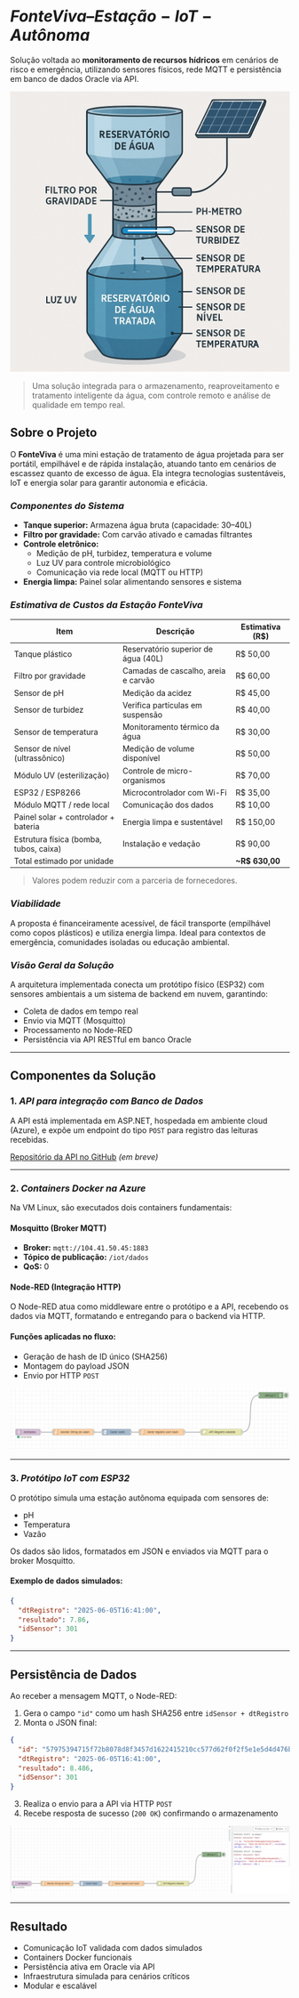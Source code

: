 # $FonteViva – Estação-IoT-Autônoma$

Solução voltada ao **monitoramento de recursos hídricos** em cenários de risco e emergência, utilizando sensores físicos, rede MQTT e persistência em banco de dados Oracle via API.

<img src="img/estacao-tratamento.jpeg" alt="Estação de tratamento" width=700/>

> Uma solução integrada para o armazenamento, reaproveitamento e tratamento inteligente da água, com controle remoto e análise de qualidade em tempo real.

## **Sobre o Projeto**

O **FonteViva** é uma mini estação de tratamento de água projetada para ser portátil, empilhável e de rápida instalação, atuando tanto em cenários de escassez quanto de excesso de água. Ela integra tecnologias sustentáveis, IoT e energia solar para garantir autonomia e eficácia.

### _Componentes do Sistema_

- **Tanque superior:** Armazena água bruta (capacidade: 30–40L)
- **Filtro por gravidade:** Com carvão ativado e camadas filtrantes
- **Controle eletrônico:**
  - Medição de pH, turbidez, temperatura e volume
  - Luz UV para controle microbiológico
  - Comunicação via rede local (MQTT ou HTTP)
- **Energia limpa:** Painel solar alimentando sensores e sistema

### _Estimativa de Custos da Estação FonteViva_

| Item                                   | Descrição                           | Estimativa (R\$) |
| -------------------------------------- | ----------------------------------- | ---------------- |
| Tanque plástico                        | Reservatório superior de água (40L) | R\$ 50,00        |
| Filtro por gravidade                   | Camadas de cascalho, areia e carvão | R\$ 60,00        |
| Sensor de pH                           | Medição da acidez                   | R\$ 45,00        |
| Sensor de turbidez                     | Verifica partículas em suspensão    | R\$ 40,00        |
| Sensor de temperatura                  | Monitoramento térmico da água       | R\$ 30,00        |
| Sensor de nível (ultrassônico)         | Medição de volume disponível        | R\$ 50,00        |
| Módulo UV (esterilização)              | Controle de micro-organismos        | R\$ 70,00        |
| ESP32 / ESP8266                        | Microcontrolador com Wi-Fi          | R\$ 35,00        |
| Módulo MQTT / rede local               | Comunicação dos dados               | R\$ 10,00        |
| Painel solar + controlador + bateria   | Energia limpa e sustentável         | R\$ 150,00       |
| Estrutura física (bomba, tubos, caixa) | Instalação e vedação                | R\$ 90,00        |
| Total estimado por unidade             |                                     | **\~R\$ 630,00** |

> Valores podem reduzir com a parceria de fornecedores.

### _Viabilidade_

A proposta é financeiramente acessível, de fácil transporte (empilhável como copos plásticos) e utiliza energia limpa. Ideal para contextos de emergência, comunidades isoladas ou educação ambiental.

### _Visão Geral da Solução_

A arquitetura implementada conecta um protótipo físico (ESP32) com sensores ambientais a um sistema de backend em nuvem, garantindo:

- Coleta de dados em tempo real
- Envio via MQTT (Mosquitto)
- Processamento no Node-RED
- Persistência via API RESTful em banco Oracle

---

## **Componentes da Solução**

### 1. _API para integração com Banco de Dados_

A API está implementada em ASP.NET, hospedada em ambiente cloud (Azure), e expõe um endpoint do tipo `POST` para registro das leituras recebidas.

[Repositório da API no GitHub](#) _(em breve)_

---

### 2. _Containers Docker na Azure_

Na VM Linux, são executados dois containers fundamentais:

#### Mosquitto (Broker MQTT)

- **Broker:** `mqtt://104.41.50.45:1883`
- **Tópico de publicação:** `/iot/dados`
- **QoS:** 0

#### Node-RED (Integração HTTP)

O Node-RED atua como middleware entre o protótipo e a API, recebendo os dados via MQTT, formatando e entregando para o backend via HTTP.

#### Funções aplicadas no fluxo:

- Geração de hash de ID único (SHA256)
- Montagem do payload JSON
- Envio por HTTP `POST`

<img src="img/fluxo-nodered.png" alt="Fluxo Node-RED"/>

---

### 3. _Protótipo IoT com ESP32_

O protótipo simula uma estação autônoma equipada com sensores de:

- pH
- Temperatura
- Vazão

Os dados são lidos, formatados em JSON e enviados via MQTT para o broker Mosquitto.

#### Exemplo de dados simulados:

```json
{
  "dtRegistro": "2025-06-05T16:41:00",
  "resultado": 7.86,
  "idSensor": 301
}
```

---

## **Persistência de Dados**

Ao receber a mensagem MQTT, o Node-RED:

1. Gera o campo `"id"` como um hash SHA256 entre `idSensor + dtRegistro`
2. Monta o JSON final:

```json
{
  "id": "57975394715f72b8078d8f3457d1622415210cc577d62f0f2f5e1e5d4d476b10",
  "dtRegistro": "2025-06-05T16:41:00",
  "resultado": 8.486,
  "idSensor": 301
}
```

3. Realiza o envio para a API via HTTP `POST`
4. Recebe resposta de sucesso (`200 OK`) confirmando o armazenamento

<img src="img/fluxo-metodo-post.png" alt="Fluxo POST API"/>

---

## **Resultado**

- Comunicação IoT validada com dados simulados
- Containers Docker funcionais
- Persistência ativa em Oracle via API
- Infraestrutura simulada para cenários críticos
- Modular e escalável


 
